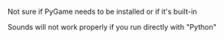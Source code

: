 Not sure if PyGame needs to be installed or if it's built-in


Sounds will not work properly if you run directly with "Python"

